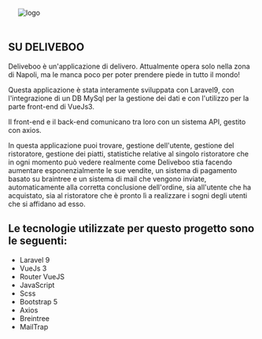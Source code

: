 <img src="logoboo_readme.png" alt="logo" style="with: 130px; margin: 20px;"/>

## SU DELIVEBOO

Deliveboo è un'applicazione di delivero.
Attualmente opera solo nella zona di Napoli, ma le manca poco per poter prendere piede in tutto il mondo!

Questa applicazione è stata interamente sviluppata con Laravel9, con l'integrazione di un DB MySql per la gestione dei dati e con l'utilizzo per la parte front-end di VueJs3.

Il front-end e il back-end comunicano tra loro con un sistema API, gestito con axios.

In questa applicazione puoi trovare, gestione dell'utente, gestione del ristoratore, gestione dei piatti, statistiche relative al singolo ristoratore che in ogni momento può vedere realmente come Deliveboo stia facendo aumentare esponenzialmente le sue vendite, un sistema di pagamento basato su braintree e un sistema di mail che vengono inviate, automaticamente alla corretta conclusione dell'ordine, sia all'utente che ha acquistato, sia al ristoratore che è pronto lì a realizzare i sogni degli utenti che si affidano ad esso.


## Le tecnologie utilizzate per questo progetto sono le seguenti: 
- Laravel 9
- VueJs 3
- Router VueJS
- JavaScript 
- Scss
- Bootstrap 5
- Axios
- Breintree
- MailTrap 

